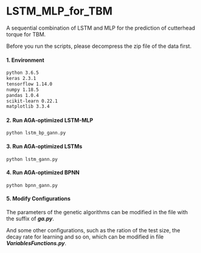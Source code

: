 # LSTM_MLP_for_TBM
A sequential combination of LSTM and MLP for the prediction of cutterhead torque for TBM.

Before you run the scripts, please decompress the zip file of the data first.

#### 1. Environment

```txt
python 3.6.5
keras 2.3.1
tensorflow 1.14.0
numpy 1.18.5
pandas 1.0.4
scikit-learn 0.22.1
matplotlib 3.3.4
```

#### 2. Run AGA-optimized LSTM-MLP

```shell
python lstm_bp_gann.py
```

#### 3. Run AGA-optimized LSTMs

```shell
python lstm_gann.py
```

#### 4. Run AGA-optimized BPNN

```shell
python bpnn_gann.py
```

#### 5. Modify Configurations

The parameters of the genetic algorithms can be modified in the file with the suffix of ***ga.py***.

And some other configurations, such as the ration of the test size, the decay rate for learning and so on, which can be modified in file ***VariablesFunctions.py***.